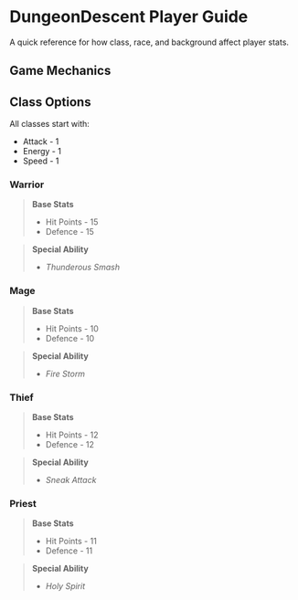 # DungeonDescent Player Guide

A quick reference for how class, race, and background affect player stats.

## Game Mechanics


## Class Options
  All classes start with:
  - Attack - 1
  - Energy - 1
  - Speed - 1

### Warrior
> **Base Stats**
>  - Hit Points - 15
>  - Defence - 15

> **Special Ability**
> - *Thunderous Smash*


### Mage
> **Base Stats**
>  - Hit Points - 10
>  - Defence - 10

> **Special Ability**
> - *Fire Storm*

### Thief
> **Base Stats**
>  - Hit Points - 12
>  - Defence - 12

> **Special Ability**
> - *Sneak Attack*

### Priest
> **Base Stats**
> - Hit Points - 11
> - Defence - 11

> **Special Ability**
> - *Holy Spirit* 
